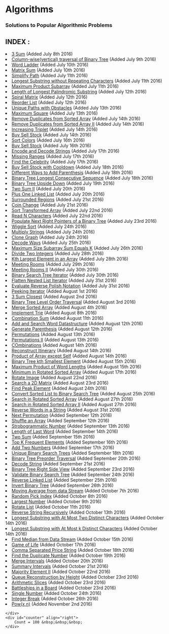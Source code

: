 <html>
    <h1>Algorithms</h1>
    <h3> Solutions to Popular Algorithmic Problems </h3>
    <div>
        <h2>INDEX :</h2>
    </div>
    <div>
        <li> <a href="https://github.com/anujbora/Algorithms/tree/master/3Sum"> 3 Sum</a> (Added July 8th 2016) </li>
        <li> <a href="https://github.com/anujbora/Algorithms/tree/master/Binary%20Tree%20Column-wise%20Traversal"> Column-wise(vertical) traversal of Binary Tree</a> (Added July 9th 2016) </li>
        <li> <a href="https://github.com/anujbora/Algorithms/tree/master/Word%20Ladder"> Word Ladder</a> (Added July 10th 2016) </li>
        <li> <a href="https://github.com/anujbora/Algorithms/tree/master/Matrix%20Sum"> Matrix Sum</a> (Added July 10th 2016) </li>
        <li> <a href="https://github.com/anujbora/Algorithms/tree/master/Simplify%20Path"> Simplify Path</a> (Added July 11th 2016) </li>
        <li> <a href="https://github.com/anujbora/Algorithms/tree/master/Longest%20Substring without%20Repeating%20Characters"> Longest Substring without Repeating Characters</a> (Added July 11th 2016) </li>
        <li> <a href="https://github.com/anujbora/Algorithms/tree/master/Maximum%20Product%20Subarray"> Maximum Product Subarray</a> (Added July 11th 2016) </li>
        <li> <a href="https://github.com/anujbora/Algorithms/tree/master/Length%20of%20Longest%20Palindromic%20Substring"> Length of Longest Palindromic Substring</a> (Added July 12th 2016) </li>
        <li> <a href="https://github.com/anujbora/Algorithms/tree/master/Spiral%20Matrix"> Spiral Matrix</a> (Added July 12th 2016) </li>
        <li> <a href="https://github.com/anujbora/Algorithms/tree/master/Reorder%20List"> Reorder List</a> (Added July 12th 2016) </li>
        <li> <a href="https://github.com/anujbora/Algorithms/tree/master/Unique%20Paths%20with%20Obstacles"> Unique Paths with Obstacles</a> (Added July 13th 2016) </li>
        <li> <a href="https://github.com/anujbora/Algorithms/tree/master/Maximum%20Square"> Maximum Square</a> (Added July 13th 2016) </li>
        <li> <a href="https://github.com/anujbora/Algorithms/tree/master/Remove%20Duplicates%20from%20Sorted%20Array"> Remove Duplicates from Sorted Array</a> (Added July 14th 2016) </li>
        <li> <a href="https://github.com/anujbora/Algorithms/tree/master/Remove%20Duplicates%20from%20Sorted%20Array%20II"> Remove Duplicates from Sorted Array II</a> (Added July 14th 2016) </li>
       <li> <a href="https://github.com/anujbora/Algorithms/tree/master/Increasing%20Triplet"> Increasing Triplet</a> (Added July 14th 2016) </li>
       <li> <a href="https://github.com/anujbora/Algorithms/blob/master/Buy%20Sell%20Stock/Stock.cpp"> Buy Sell Stock</a> (Added July 14th 2016) </li>
       <li> <a href="https://github.com/anujbora/Algorithms/blob/master/Sort%20Colors/"> Sort Colors</a> (Added July 16th 2016) </li>
       <li> <a href="https://github.com/anujbora/Algorithms/blob/master/Buy%20Sell%20Stock/"> Buy Sell Stock</a> (Added July 16th 2016) </li>
       <li> <a href="https://github.com/anujbora/Algorithms/blob/master/Encode%20and%20Decode%20Strings/"> Encode and Decode Strings</a> (Added July 17th 2016) </li>
       <li> <a href="https://github.com/anujbora/Algorithms/blob/master/Missing%20Ranges/"> Missing Ranges</a> (Added July 17th 2016) </li>
       <li> <a href="https://github.com/anujbora/Algorithms/blob/master/Find%20the%20Celebrity/"> Find the Celebrity</a> (Added July 17th 2016) </li>
       <li> <a href="https://github.com/anujbora/Algorithms/blob/master/Buy%20Sell%20Stock%20with%20Cooldown"> Buy Sell Stock with Cooldown</a> (Added July 18th 2016) </li>
       <li> <a href="https://github.com/anujbora/Algorithms/blob/master/Different%20Ways%20to%20Add%20Parenthesis"> Different Ways to Add Parenthesis</a> (Added July 18th 2016) </li>
       <li> <a href="https://github.com/anujbora/Algorithms/tree/master/Binary%20Tree%20Longest%20Consecutive%20Sequence"> Binary Tree Longest Consecutive Sequence</a> (Added July 18th 2016) </li>
       <li> <a href="https://github.com/anujbora/Algorithms/tree/master/Binary%20Tree%20Upside%20Down"> Binary Tree Upside Down</a> (Added July 19th 2016) </li>
       <li> <a href="https://github.com/anujbora/Algorithms/tree/master/Two%20Sum%20II"> Two Sum II</a> (Added July 20th 2016) </li>
       <li> <a href="https://github.com/anujbora/Algorithms/tree/master/Plus%20One%20Linked%20List"> Plus One Linked List</a> (Added July 20th 2016) </li>
       <li> <a href="https://github.com/anujbora/Algorithms/tree/master/Surrounded%20Regions"> Surrounded Regions</a> (Added July 21st 2016) </li>
       <li> <a href="https://github.com/anujbora/Algorithms/tree/master/Coin%20Change"> Coin Change</a> (Added July 21st 2016) </li>
       <li> <a href="https://github.com/anujbora/Algorithms/tree/master/Sort%20Transformed%20Array"> Sort Transformed Array</a> (Added July 22nd 2016) </li>
       <li> <a href="https://github.com/anujbora/Algorithms/tree/master/Read%20N%20Characters"> Read N Characters</a> (Added July 22nd 2016) </li>
       <li> <a href="https://github.com/anujbora/Algorithms/tree/master/Populate%20Next%20Right%20Pointers"> Populate Next Right Pointers of a Binary Tree</a> (Added July 23rd 2016) </li>
       <li> <a href="https://github.com/anujbora/Algorithms/tree/master/Wiggle%20Sort"> Wiggle Sort</a> (Added July 24th 2016) </li>
       <li> <a href="https://github.com/anujbora/Algorithms/tree/master/Multiply%20Strings"> Multiply Strings</a> (Added July 24th 2016) </li>
       <li> <a href="https://github.com/anujbora/Algorithms/tree/master/Clone%20Graph"> Clone Graph</a> (Added July 24th 2016) </li>
       <li> <a href="https://github.com/anujbora/Algorithms/tree/master/Decode%20Ways"> Decode Ways</a> (Added July 25th 2016) </li>
       <li> <a href="https://github.com/anujbora/Algorithms/tree/master/Maximum%20Size%20Subarray%20Sum%20Equals%20k"> Maximum Size Subarray Sum Equals K</a> (Added July 26th 2016) </li>
       <li> <a href="https://github.com/anujbora/Algorithms/tree/master/Divide%20Two%20Integers"> Divide Two Integers</a> (Added July 28th 2016) </li>
       <li> <a href="https://github.com/anujbora/Algorithms/tree/master/Kth%20Largest%20Element%20in%20an%20Array"> Kth Largest Element in an Array</a> (Added July 28th 2016) </li>
       <li> <a href="https://github.com/anujbora/Algorithms/tree/master/Meeting%20Rooms"> Meeting Rooms</a> (Added July 29th 2016) </li>
       <li> <a href="https://github.com/anujbora/Algorithms/tree/master/Meeting%20Rooms%20II"> Meeting Rooms II</a> (Added July 30th 2016) </li>
       <li> <a href="https://github.com/anujbora/Algorithms/tree/master/Binary%20Search%20Tree%20Iterator"> Binary Search Tree Iterator</a> (Added July 30th 2016) </li>
       <li> <a href="https://github.com/anujbora/Algorithms/tree/master/Flatten%20Nested%20List%20Iterator"> Flatten Nested List Iterator</a> (Added July 31st 2016) </li>
       <li> <a href="https://github.com/anujbora/Algorithms/tree/master/Evaluate%20Reverse%20Polish%20Notation"> Evaluate Reverse Polish Notation</a> (Added July 31st 2016) </li>
       <li> <a href="https://github.com/anujbora/Algorithms/tree/master/Peeking%20Iterator"> Peeking Iterator</a> (Added August 1st 2016) </li>
       <li> <a href="https://github.com/anujbora/Algorithms/tree/master/3Sum%20Closest"> 3 Sum Closest</a> (Added August 2nd 2016) </li>
       <li> <a href="https://github.com/anujbora/Algorithms/tree/master/Binary%20Tree%20Level%20Order%20Traversal"> Binary Tree Level Order Traversal</a> (Added August 3rd 2016) </li>
       <li> <a href="https://github.com/anujbora/Algorithms/tree/master/Merge%20Sorted%20Array"> Merge Sorted Array</a> (Added August 4th 2016) </li>
       <li> <a href="https://github.com/anujbora/Algorithms/tree/master/Implement%20Trie"> Implement Trie</a> (Added August 8th 2016) </li>
       <li> <a href="https://github.com/anujbora/Algorithms/tree/master/Combination%20Sum"> Combination Sum</a> (Added August 11th 2016) </li>
       <li> <a href="https://github.com/anujbora/Algorithms/tree/master/Add%20and%20Search%20Word%20Datastructure"> Add and Search Word Datastructure</a> (Added August 12th 2016) </li>
       <li> <a href="https://github.com/anujbora/Algorithms/tree/master/Generate%20Parenthesis">Generate Parenthesis</a> (Added August 12th 2016) </li>
       <li> <a href="https://github.com/anujbora/Algorithms/tree/master/Permutations">Permutations</a> (Added August 13th 2016) </li>
       <li> <a href="https://github.com/anujbora/Algorithms/tree/master/Permutations%20II">Permutations II</a> (Added August 13th 2016) </li>
       <li> <a href="https://github.com/anujbora/Algorithms/tree/master/Combinations">COmbinations</a> (Added August 14th 2016) </li>
       <li> <a href="https://github.com/anujbora/Algorithms/tree/master/Reconstruct%20Itinerary">Reconstruct Itinerary</a> (Added August 14th 2016) </li>
       <li> <a href="https://github.com/anujbora/Algorithms/tree/master/Product%20of%20Array%20except%20Self">Product of Array except Self</a> (Added August 14th 2016) </li>
       <li> <a href="https://github.com/anujbora/Algorithms/tree/master/Binary%20Tree%20kth%20Smallest%20Element">Binary Tree kth Smallest Element</a> (Added August 15th 2016) </li>
       <li> <a href="https://github.com/anujbora/Algorithms/tree/master/Maximum%20Product%20of%20Word%20Lengths">Maximum Product of Word Lengths</a> (Added August 15th 2016) </li>
       <li> <a href="https://github.com/anujbora/Algorithms/tree/master/Minimum%20in%20Rotated%20Sorted%20Array">Minimum in Rotated Sorted Array</a> (Added August 17th 2016) </li>
       <li> <a href="https://github.com/anujbora/Algorithms/tree/master/Rotate%20Image">Rotate Image</a> (Added August 22nd 2016) </li>
       <li> <a href="https://github.com/anujbora/Algorithms/tree/master/Search%20a%202D%20Matrix">Search a 2D Matrix</a> (Added August 23rd 2016) </li>
       <li> <a href="https://github.com/anujbora/Algorithms/tree/master/Find%20Peak%20Element">Find Peak Element</a> (Added August 24th 2016) </li>
       <li> <a href="https://github.com/anujbora/Algorithms/tree/master/Convert%20Sorted%20List%20to%20Binary%20Search%20Tree">Convert Sorted List to Binary Search Tree</a> (Added August 25th 2016) </li>
       <li> <a href="https://github.com/anujbora/Algorithms/tree/master/Search%20in%20Rotated%20Sorted%20Array">Search in Rotated Sorted Array</a> (Added August 27th 2016) </li>
       <li> <a href="https://github.com/anujbora/Algorithms/tree/master/Search%20in%20Rotated%20Sorted%20Array%20II">Search in Rotated Sorted Array II</a> (Added August 27th 2016) </li>
       <li> <a href="https://github.com/anujbora/Algorithms/tree/master/Reverse%20Words%20in%20a%20String">Reverse Words in a String</a> (Added August 31st 2016) </li>
       <li> <a href="https://github.com/anujbora/Algorithms/tree/master/Next%20Permutation">Next Permutation</a> (Added September 12th 2016) </li>
       <li> <a href="https://github.com/anujbora/Algorithms/tree/master/Shuffle%20an%20Array">Shuffle an Array</a> (Added September 12th 2016) </li>
       <li> <a href="https://github.com/anujbora/Algorithms/tree/master/Strobogrammatic%20Number">Strobogrammatic Number</a> (Added September 13th 2016) </li>
       <li> <a href="https://github.com/anujbora/Algorithms/tree/master/Length%20of%20Last%20Word">Length of Last Word</a> (Added September 14th 2016) </li>
       <li> <a href="https://github.com/anujbora/Algorithms/tree/master/Two%20Sum">Two Sum</a> (Added September 15th 2016) </li>
       <li> <a href="https://github.com/anujbora/Algorithms/tree/master/Top%20K%20Frequent%20Elements">Top K Frequent Elements</a> (Added September 16th 2016) </li>
       <li> <a href="https://github.com/anujbora/Algorithms/tree/master/Add%20Two%20Numbers">Add Two Numbers</a> (Added September 17th 2016) </li>
       <li> <a href="https://github.com/anujbora/Algorithms/tree/master/Unique%20Binary%20Search%20Trees">Unique Binary Search Trees</a> (Added September 18th 2016) </li>
       <li> <a href="https://github.com/anujbora/Algorithms/tree/master/Binary%20Tree%20Preorder%20Traversal">Binary Tree Preorder Traversal</a> (Added September 20th 2016) </li>
       <li> <a href="https://github.com/anujbora/Algorithms/tree/master/Decode%20String">Decode String</a> (Added September 21st 2016) </li>
       <li> <a href="https://github.com/anujbora/Algorithms/tree/master/Binary%20Tree%20Right%20Side%20View">Binary Tree Right Side View</a> (Added September 23rd 2016) </li>
       <li> <a href="https://github.com/anujbora/Algorithms/tree/master/Validate%20Binary%20Search%20Tree">Validate Binary Search Tree</a> (Added September 24th 2016) </li>
       <li> <a href="https://github.com/anujbora/Algorithms/tree/master/Reverse%20Linked%20List">Reverse Linked List</a> (Added September 25th 2016) </li>
       <li> <a href="https://github.com/anujbora/Algorithms/tree/master/Invert%20Binary%20Tree">Invert Binary Tree</a> (Added September 26th 2016) </li>
       <li> <a href="https://github.com/anujbora/Algorithms/tree/master/Moving%20Average%20from%20data%20Stream">Moving Average from data Stream</a> (Added October 7th 2016) </li>
       <li> <a href="https://github.com/anujbora/Algorithms/tree/master/Random%20Pick%20Index">Random Pick Index</a> (Added October 8th 2016) </li>
       <li> <a href="https://github.com/anujbora/Algorithms/tree/master/Largest%20Number"> Largest Number</a> (Added October 9th 2016) </li>
       <li> <a href="https://github.com/anujbora/Algorithms/tree/master/Rotate%20List">Rotate List</a>  (Added October 11th 2016) </li>
       <li> <a href="https://github.com/anujbora/Algorithms/tree/master/Reverse%20String%20Recursively">Reverse String Recursively</a>  (Added October 13th 2016) </li>
       <li> <a href="https://github.com/anujbora/Algorithms/tree/master/Longest%20Substring%20with%20At%20Most%20Two%20Distinct%20Characters">Longest Substring with At Most Two Distinct Characters</a>  (Added October 14th 2016) </li>
       <li> <a href="https://github.com/anujbora/Algorithms/tree/master/Longest%20Substring%20with%20At%20Most%20k%20Distinct%20Characters">Longest Substring with At Most k Distinct Characters</a>  (Added October 14th 2016) </li>
       <li> <a href="https://github.com/anujbora/Algorithms/tree/master/Find%20Median%20from%20Data%20Stream">Find Median from Data Stream</a>  (Added October 15th 2016) </li>
       <li> <a href="https://github.com/anujbora/Algorithms/tree/master/Game%20of%20Life">Game of Life</a>  (Added October 17th 2016) </li>
       <li> <a href="https://github.com/anujbora/Algorithms/tree/master/Comma%20Separated%20Price%20String">Comma Separated Price String</a>  (Added October 18th 2016) </li>
       <li> <a href="https://github.com/anujbora/Algorithms/tree/master/Find%20the%20Duplicate%20Number">Find the Duplicate Number</a>  (Added October 19th 2016) </li>
       <li> <a href="https://github.com/anujbora/Algorithms/tree/master/Merge%20Intervals">Merge Intervals</a>  (Added October 20th 2016) </li>
       <li> <a href="https://github.com/anujbora/Algorithms/tree/master/Summary%20Intervals">Summary Intervals</a>  (Added October 21st 2016) </li>
       <li> <a href="https://github.com/anujbora/Algorithms/tree/master/Majority%20Element%20II">Majority Element II</a>  (Added October 22nd 2016) </li>
       <li> <a href="https://github.com/anujbora/Algorithms/tree/master/Queue%20Reconstruction%20by%20Height">Queue Reconstruction by Height</a>  (Added October 23rd 2016) </li>
       <li> <a href="https://github.com/anujbora/Algorithms/tree/master/Arithmetic%20Slices">Arithmetic Slices</a>  (Added October 23rd 2016) </li>
       <li> <a href="https://github.com/anujbora/Algorithms/tree/master/Battleships%20in%20a%20Board">Battleships in a Board</a>  (Added October 23rd 2016) </li>
        <li> <a href="https://github.com/anujbora/Algorithms/tree/master/Single%20Number">Single Number</a>  (Added October 24th 2016) </li>
        <li> <a href="https://github.com/anujbora/Algorithms/tree/master/Integer%20Break">Integer Break</a>  (Added October 26th 2016) </li>
        <li> <a href="https://github.com/anujbora/Algorithms/tree/master/Pow(x%2Cn)">Pow(x,n)</a>  (Added November 2nd 2016) </li>
        
    </div>
    <div id="counter" align="right">  
        Count = 100 &nbsp;&nbsp;&nbsp;
    </div>
</html>
